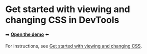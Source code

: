 # Get started with viewing and changing CSS in DevTools

➡️ **[Open the demo](https://microsoftedge.github.io/Demos/devtools-css-get-started/)** ⬅️

For instructions, see [Get started with viewing and changing CSS](https://learn.microsoft.com/microsoft-edge/devtools/css/).
